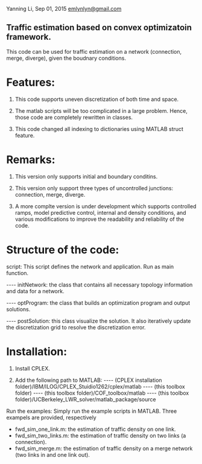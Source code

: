Yanning Li, Sep 01, 2015
emlynlyn@gmail.com

## Traffic estimation based on convex optimizatoin framework.

This code can be used for traffic estimation on a network (connection, merge, diverge), given the boudnary conditions. 

# Features:
1. This code supports uneven discretization of both time and space. 

2. The matlab scripts will be too complicated in a large problem. Hence, those code are completely rewritten in classes. 

3. This code changed all indexing to dictionaries using MATLAB struct feature.

# Remarks:
1. This version only supports initial and boundary conditins.

2. This version only support three types of uncontrolled junctions: connection, merge, diverge.

3. A more complte version is under development which supports controlled ramps, model predictive control, internal and density conditions, and various modifications to improve the readability and reliability of the code.


# Structure of the code:
script: This script defines the network and application. Run as main function.

---- initNetwork: the class that contains all necessary topology information and data for a network.

---- optProgram: the class that builds an optimization program and output solutions.

---- postSolution: this class visualize the solution. It also iteratively update the discretization grid to resolve the discretization error.

# Installation:
1. Install CPLEX.

2. Add the following path to MATLAB:
---- (CPLEX installation folder)/IBM/ILOG/CPLEX_Stuidio1262/cplex/matlab
---- (this toolbox folder)
---- (this toolbox folder)/COF_toolbox/matlab
---- (this toolbox folder)/UCBerkeley_LWR_solver/matlab_package/source

Run the examples:
  Simply run the example scripts in MATLAB.
Three exampels are provided, respectively
- fwd_sim_one_link.m: the estimation of traffic density on one link.
- fwd_sim_two_links.m: the estimation of traffic density on two links (a connection).
- fwd_sim_merge.m: the estimation of traffic density on a merge network (two links in and one link out).
